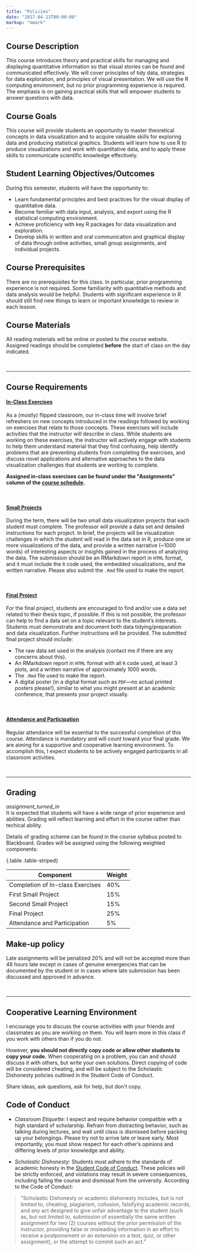 ```yaml
---
title: "Policies"
date: "2017-04-13T00:00:00"
markup: "mmark"
---
```


## Course Description

This course introduces theory and practical skills for managing and displaying quantitative information so that visual stories can be found and communicated effectively. We will cover principles of tidy data, strategies for data exploration, and principles of visual presentation. We will use the R computing environment, but no prior programming experience is required. The emphasis is on gaining practical skills that will empower students to answer questions with data.


## Course Goals

This course will provide students an opportunity to master theoretical concepts in data visualization and to acquire valuable skills for exploring data and producing statistical graphics. Students will learn how to use R to produce visualizations and work with quantitative data, and to apply these skills to communicate scientific knowledge effectively.


## Student Learning Objectives/Outcomes

During this semester, students will have the opportunity to: 
- Learn fundamental principles and best practices for the visual display of quantitative data.
- Become familiar with data input, analysis, and export using the R statistical computing environment.
- Achieve proficiency with key R packages for data visualization and exploration.
- Develop skills in written and oral communication and graphical display of data through online activities, small group assignments, and individual projects.


## Course Prerequisites

There are no prerequisites for this class. In particular, prior programming experience is not required. Some familiarity with quantitative methods and data analysis would be helpful. Students with significant experience in R should still find new things to learn or important knowledge to review in each lesson.


## Course Materials

All reading materials will be online or posted to the course website. Assigned readings should be completed **before** the start of class on the day indicated.

<br>
<hr>

## Course Requirements

#### <u>In-Class Exercises</u>
As a (mostly) flipped classroom, our in-class time will involve brief refreshers on new concepts introduced in the readings followed by working on exercises that relate to those concepts. These exercises will include activities that the instructor will describe in class. While students are working on these exercises, the instructor will actively engage with students to help them understand material that they find confusing, help identify problems that are preventing students from completing the exercises, and discuss novel applications and alternative approaches to the data visualization challenges that students are working to complete.

**Assigned in-class exercises can be found under the "Assignments" column of the [course schedule](../schedule/).**

<br>

#### <u>Small Projects</u>

During the term, there will be two small data visualization projects that each student must complete. The professor will provide a data set and detailed instructions for each project. In brief, the projects will be visualization challenges in which the student will read in the data set in R, produce one or more visualizations of the data, and provide a written narrative (~1000 words) of interesting aspects or insights gained in the process of analyzing the data. The submission should be an RMarkdown report in `HTML` format, and it must include the `R` code used, the embedded visualizations, and the written narrative. Please also submit the `.Rmd` file used to make the report.

<br>

#### <u>Final Project</u>

For the final project, students are encouraged to find and/or use a data set related to their thesis topic, if possible. If this is not possible, the professor can help to find a data set on a topic relevant to the student’s interests. Students must demonstrate and document both data tidying/preparation and data visualization. Further instructions will be provided. The submitted final project should include:

- The raw data set used in the analysis (contact me if there are any concerns about this).
- An RMarkdown report in `HTML` format with all `R` code used, at least 3 plots, and a written narrative of approximately 1000 words. 
- The `.Rmd` file used to make the report.
- A digital poster (in a digital format such as `PDF`—no actual printed posters please!), similar to what you might present at an academic conference, that presents your project visually.

<br>

#### <u>Attendance and Participation</u>

Regular attendance will be essential to the successful completion of this course. Attendance is mandatory and will count toward your final grade. We are aiming for a supportive and cooperative learning environment. To accomplish this, I expect students to be actively engaged participants in all classroom activities. 

<br>
<hr>

## Grading

<div class="alert alert-success" role="alert">
  <div class="container-fluid">
	  <div class="alert-icon">
		  <i class="material-icons">assignment_turned_in</i>
		</div>
	  It is expected that students will have a wide range of prior experience and abilities. Grading will reflect learning and effort in the course rather than techical ability.
  </div>
</div>

Details of grading scheme can be found in the course syllabus posted to Blackboard. Grades will be assigned using the following weighted components:

{.table .table-striped}

Component      | Weight   
---------------|-----
Completion of In-class Exercises   | 40% 
First Small Project  | 15%
Second Small Project | 15%
Final Project  | 25%
Attendance and Participation | 5%


## Make-up policy

Late assignments will be penalized 20% and will not be accepted more than 48 hours late except in cases of genuine emergencies that can be documented by the student or in cases where late submission has been discussed and approved in advance.

<br>
<hr>

## Cooperative Learning Environment

I encourage you to discuss the course activities with your friends and classmates as you are working on them. You will learn more in this class if you work with others than if you do not. 

However, **you should not directly copy code or allow other students to copy your code.** When cooperating on a problem, you can and should discuss it with others, but write your own solutions. Direct copying of code will be considered cheating, and will be subject to the Scholastic Dishonesty policies outlined in the Student Code of Conduct.

Share ideas, ask questions, ask for help, but don't copy.


## Code of Conduct

- _Classroom Etiquette:_ I expect and require behavior compatible with a high standard of scholarship. Refrain from distracting behavior, such as talking during lectures, and wait until class is dismissed before packing up your belongings. Please try not to arrive late or leave early. Most importantly, you must show respect for each other’s opinions and differing levels of prior knowledge and ability.

- _Scholastic Dishonesty:_ Students must adhere to the standards of academic honesty in the [Student Code of Conduct](http://catalog.utsa.edu/informationbulletin/appendices/studentcodeofconduct/). These policies will be strictly enforced, and violations may result in severe consequences, including failing the course and dismissal from the university. According to the Code of Conduct: 
>"Scholastic Dishonesty or academic dishonesty includes, but is not limited to, cheating, plagiarism, collusion, falsifying academic records, and any act designed to give unfair advantage to the student (such as, but not limited to, submission of essentially the same written assignment for two (2) courses without the prior permission of the instructor, providing false or misleading information in an effort to receive a postponement or an extension on a test, quiz, or other assignment), or the attempt to commit such an act.”



